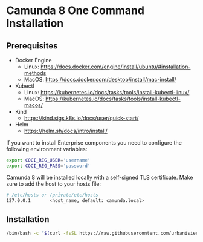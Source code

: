 # Camunda 8 One Command Installation

## Prerequisites

- Docker Engine
  - Linux: https://docs.docker.com/engine/install/ubuntu/#installation-methods
  - MacOS: https://docs.docker.com/desktop/install/mac-install/
- Kubectl
  - Linux: https://kubernetes.io/docs/tasks/tools/install-kubectl-linux/
  - MacOS: https://kubernetes.io/docs/tasks/tools/install-kubectl-macos/
- Kind
  - https://kind.sigs.k8s.io/docs/user/quick-start/
- Helm
  - https://helm.sh/docs/intro/install/

If you want to install Enterprise components you need to configure the following environment variables:

```bash
export COCI_REG_USER='username'
export COCI_REG_PASS='password'
```

Camunda 8 will be installed locally with a self-signed TLS certificate. Make sure to add the host to your hosts file:

```bash
# /etc/hosts or /private/etc/hosts
127.0.0.1       <host_name, default: camunda.local>
```

## Installation

```bash
/bin/bash -c "$(curl -fsSL https://raw.githubusercontent.com/urbanisierung/coci/main/scripts/install)"
```
